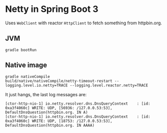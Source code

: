 # Netty in Spring Boot 3

Uses `WebClient` with reactor `HttpClient` to fetch something from httpbin.org.

## JVM

```
gradle bootRun
```

## Native image

```
gradle nativeCompile
build/native/nativeCompile/netty-timeout-restart --logging.level.io.netty=TRACE --logging.level.reactor.netty=TRACE
```

It just hangs, the last log messages are:

```
[ctor-http-nio-1] io.netty.resolver.dns.DnsQueryContext    : [id: 0xa3f4060c] WRITE: UDP, [56936: /127.0.0.53:53], DefaultDnsQuestion(httpbin.org. IN A)
[ctor-http-nio-1] io.netty.resolver.dns.DnsQueryContext    : [id: 0xa3f4060c] WRITE: UDP, [18753: /127.0.0.53:53], DefaultDnsQuestion(httpbin.org. IN AAAA)
```
